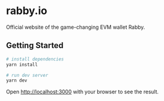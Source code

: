 # rabby.io

Official website of the game-changing EVM wallet Rabby.

## Getting Started

```bash
# install dependencies
yarn install

# run dev server
yarn dev
```

Open [http://localhost:3000](http://localhost:3000) with your browser to see the result.
